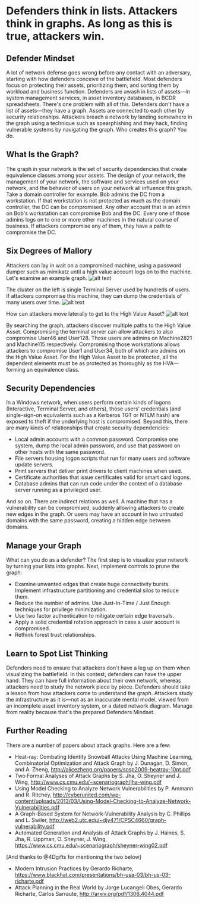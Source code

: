 # Defenders think in lists. Attackers think in graphs. As long as this is true, attackers win.
## Defender Mindset
A lot of network defense goes wrong before any contact with an adversary, starting with how defenders conceive of the battlefield. Most defenders focus on protecting their assets, prioritizing them, and sorting them by workload and business function. Defenders are awash in lists of assets—in system management services, in asset inventory databases, in BCDR spreadsheets. There's one problem with all of this. Defenders don't have a list of assets—they have a graph. Assets are connected to each other by security relationships. Attackers breach a network by landing somewhere in the graph using a technique such as spearphishing and they hack, finding vulnerable systems by navigating the graph. Who creates this graph? You do.
## What Is the Graph?
The graph in your network is the set of security dependencies that create equivalence classes among your assets. The design of your network, the management of your network, the software and services used on your network, and the behavior of users on your network all influence this graph. Take a domain controller for example. Bob admins the DC from a workstation. If that workstation is not protected as much as the domain controller, the DC can be compromised. Any other account that is an admin on Bob's workstation can compromise Bob and the DC. Every one of those admins logs on to one or more other machines in the natural course of business. If attackers compromise any of them, they have a path to compromise the DC.
## Six Degrees of Mallory
Attackers can lay in wait on a compromised machine, using a password dumper such as mimikatz until a high value account logs on to the machine. Let's examine an example graph.
![alt text](https://github.com/JohnLaTwC/Shared/blob/master/img/DefFigure1.png "Figure 1, Example network logon graph")

The cluster on the left is single Terminal Server used by hundreds of users. If attackers compromise this machine, they can dump the credentials of many users over time.
![alt text](https://github.com/JohnLaTwC/Shared/blob/master/img/DefFigure2.png "Figure 2, A compomised terminal server can lead to many credentials")

How can attackers move laterally to get to the High Value Asset?
![alt text](https://github.com/JohnLaTwC/Shared/blob/master/img/DefFigure3.png "Figure 3, An attack path exists from compromising a terminal server to a high value asset")

By searching the graph, attackers discover multiple paths to the High Value Asset. Compromising the terminal server can allow attackers to also compromise User46 and User128. Those users are admins on Machine2821 and Machine115 respectively. Compromising those workstations allows attackers to compromise User1 and User34, both of which are admins on the High Value Asset. For the High Value Asset to be protected, all the dependent elements must be as protected as thoroughly as the HVA—forming an equivalence class.
## Security Dependencies
In a Windows network, when users perform certain kinds of logons (Interactive, Terminal Server, and others), those users' credentials (and single-sign-on equivalents such as a Kerberos TGT or NTLM hash) are exposed to theft if the underlying host is compromised. Beyond this, there are many kinds of relationships that create security dependencies:
* Local admin accounts with a common password. Compromise one system, dump the local admin password, and use that password on other hosts with the same password.
* File servers housing logon scripts that run for many users and software update servers.
* Print servers that deliver print drivers to client machines when used.
* Certificate authorities that issue certificates valid for smart card logons.
* Database admins that can run code under the context of a database server running as a privileged user.

And so on. There are indirect relations as well. A machine that has a vulnerability can be compromised, suddenly allowing attackers to create new edges in the graph. Or users may have an account in two untrusted domains with the same password, creating a hidden edge between domains.
## Manage your Graph
What can you do as a defender? The first step is to visualize your network by turning your lists into graphs. Next, implement controls to prune the graph:
* Examine unwanted edges that create huge connectivity bursts. Implement infrastructure partitioning and credential silos to reduce them.
* Reduce the number of admins. Use Just-In-Time / Just Enough techniques for privilege minimization.
* Use two factor authentication to mitigate certain edge traversals.
* Apply a solid credential rotation approach in case a user account is compromised.
* Rethink forest trust relationships.
## Learn to Spot List Thinking
Defenders need to ensure that attackers don't have a leg up on them when visualizing the battlefield. In this contest, defenders can have the upper hand. They can have full information about their own network, whereas attackers need to study the network piece by piece. Defenders should take a lesson from how attackers come to understand the graph. Attackers study the infrastructure as it is—not as an inaccurate mental model, viewed from an incomplete asset inventory system, or a dated network diagram. Manage from reality because that's the prepared Defenders Mindset.
## Further Reading
There are a number of papers about attack graphs. Here are a few:

* Heat-ray: Combating Identity Snowball Attacks Using Machine Learning, Combinatorial Optimization and Attack Graph by J. Dunagan, D. Simon, and A. Zheng, http://alicezheng.org/papers/sosp2009-heatray-10pt.pdf
* Two Formal Analyses of Attack Graphs by S. Jha, O. Sheyner and J. Wing, http://www.cs.cmu.edu/~scenariograph/jha-wing.pdf
* Using Model Checking to Analyze Network Vulnerabilities by P. Ammann and R. Ritchey, http://cyberunited.com/wp-content/uploads/2013/03/Using-Model-Checking-to-Analyze-Network-Vulnerabilities.pdf
* A Graph-Based System for Network-Vulnerability Analysis by C. Phillips and L. Swiler, http://web2.utc.edu/~djy471/CPSC4660/graph-vulnerability.pdf
* Automated Generation and Analysis of Attack Graphs by J. Haines, S. Jha, R. Lippman, O. Sheyner, J. Wing, https://www.cs.cmu.edu/~scenariograph/sheyner-wing02.pdf

[And thanks to @4Dgifts for mentioning the two below]
* Modern Intrusion Practices by Gerardo Richarte, https://www.blackhat.com/presentations/bh-usa-03/bh-us-03-richarte.pdf
* Attack Planning in the Real World by Jorge Lucangeli Obes, Gerardo Richarte, Carlos Sarraute, http://arxiv.org/pdf/1306.4044.pdf
